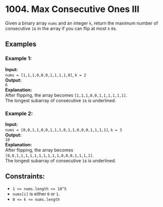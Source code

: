 # 1004. Max Consecutive Ones III

Given a binary array `nums` and an integer `k`, return the maximum number of consecutive `1`s in the array if you can flip at most `k` `0`s.

## Examples

### Example 1:
**Input:**  
`nums = [1,1,1,0,0,0,1,1,1,1,0]`, `k = 2`  
**Output:**  
`6`  
**Explanation:**  
After flipping, the array becomes `[1,1,1,0,0,1,1,1,1,1,1]`.  
The longest subarray of consecutive `1`s is underlined.

### Example 2:
**Input:**  
`nums = [0,0,1,1,0,0,1,1,1,0,1,1,0,0,0,1,1,1,1]`, `k = 3`  
**Output:**  
`10`  
**Explanation:**  
After flipping, the array becomes `[0,0,1,1,1,1,1,1,1,1,1,1,0,0,0,1,1,1,1]`.  
The longest subarray of consecutive `1`s is underlined.

## Constraints:
- `1 <= nums.length <= 10^5`
- `nums[i]` is either `0` or `1`.
- `0 <= k <= nums.length`